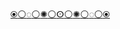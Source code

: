 ﻿[⦿](HTTP://WEB.ARCHIVE.ORG/O-YCNEUQERF-HTGNEL-EMIT-O-TIME-LENGTH-FREQUENCY-O.GLITCH.ME)[⚪](HTTP://WEB.ARCHIVE.ⓄRG/web/20240523090428if_/IILI.IO/JsJJlwJ.png)[◌](HTTP://ARCHIVE.IS/OOOOOOOOOOOOOOOOOOOOOOOOOOO.CARRD.CO)[⚪](HTTP://WEB.ARCHIVE.ⓄRG/web/20240523090428if_/IILI.IO/JsJJlwJ.png)[✺](HTTP://WEB.ARCHIVE.ⓄRG/web/20240620152117if_/IILI.IO/JredHZP.png)[⚪](HTTP://WEB.ARCHIVE.ⓄRG/web/20240523090428if_/IILI.IO/JsJJlwJ.png)[ⵙ](HTTP://WEB.ARCHIVE.ⓄRG/OOOOOOOOOOOOOOOOOOOOOOOOOOOOOOOO.GLITCH.ME)[⚪](HTTP://WEB.ARCHIVE.ⓄRG/web/20240523090428if_/IILI.IO/JsJJlwJ.png)[✺](HTTP://WEB.ARCHIVE.ⓄRG/web/20240620152117if_/IILI.IO/JredHZP.png)[⚪](HTTP://WEB.ARCHIVE.ⓄRG/web/20240523090428if_/IILI.IO/JsJJlwJ.png)[◌](HTTP://ARCHIVE.IS/OOOOOOOOOOOOOOOOOOOOOOOOOOO.CARRD.CO)[⚪](HTTP://WEB.ARCHIVE.ⓄRG/web/20240523090428if_/IILI.IO/JsJJlwJ.png)[⦿](HTTP://WEB.ARCHIVE.ORG/O-YCNEUQERF-HTGNEL-EMIT-O-TIME-LENGTH-FREQUENCY-O.GLITCH.ME)